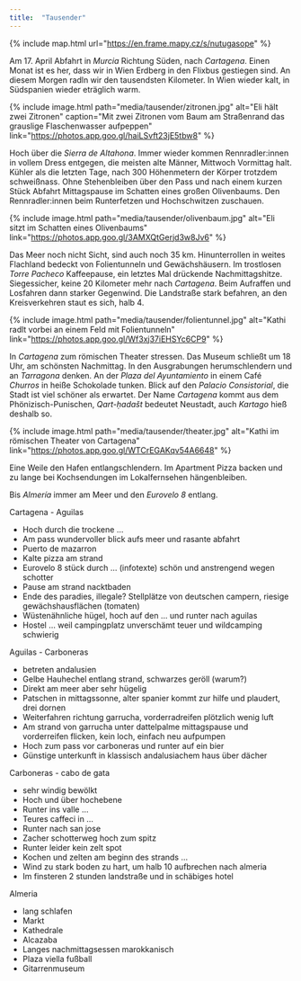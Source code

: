 ```yaml
---
title:  "Tausender"
---
```


{% include map.html url="https://en.frame.mapy.cz/s/nutugasope" %}

Am 17. April Abfahrt in *Murcia* Richtung Süden, nach *Cartagena*.
Einen Monat ist es her, dass wir in Wien Erdberg in den Flixbus gestiegen sind.
An diesem Morgen radln wir den tausendsten Kilometer.
In Wien wieder kalt, in Südspanien wieder eträglich warm.

{% include image.html path="media/tausender/zitronen.jpg" alt="Eli hält zwei Zitronen" caption="Mit zwei Zitronen vom Baum am Straßenrand das grauslige Flaschenwasser aufpeppen" link="https://photos.app.goo.gl/haiLSvft23jE5tbw8" %}

Hoch über die *Sierra de Altahona*.
Immer wieder kommen Rennradler:innen in vollem Dress entgegen, die meisten alte Männer, Mittwoch Vormittag halt.
Kühler als die letzten Tage, nach 300 Höhenmetern der Körper trotzdem schweißnass.
Ohne Stehenbleiben über den Pass und nach einem kurzen Stück Abfahrt Mittagspause im Schatten eines großen Olivenbaums.
Den Rennradler:innen beim Runterfetzen und Hochschwitzen zuschauen.

{% include image.html path="media/tausender/olivenbaum.jpg" alt="Eli sitzt im Schatten eines Olivenbaums" link="https://photos.app.goo.gl/3AMXQtGerjd3w8Jv6" %}

Das Meer noch nicht Sicht, sind auch noch 35 km.
Hinunterrollen in weites Flachland bedeckt von Folientunneln und Gewächshäusern.
Im trostlosen *Torre Pacheco* Kaffeepause, ein letztes Mal drückende Nachmittagshitze.
Siegessicher, keine 20 Kilometer mehr nach *Cartagena*.
Beim Aufraffen und Losfahren dann starker Gegenwind.
Die Landstraße stark befahren, an den Kreisverkehren staut es sich, halb 4.

{% include image.html path="media/tausender/folientunnel.jpg" alt="Kathi radlt vorbei an einem Feld mit Folientunneln" link="https://photos.app.goo.gl/Wf3xj37iEHSYc6CP9" %}

In *Cartagena* zum römischen Theater stressen.
Das Museum schließt um 18 Uhr, am schönsten Nachmittag.
In den Ausgrabungen herumschlendern und an *Tarragona* denken.
An der *Plaza del Ayuntamiento* in einem Café *Churros* in heiße Schokolade tunken.
Blick auf den *Palacio Consistorial*, die Stadt ist viel schöner als erwartet.
Der Name *Cartagena* kommt aus dem Phönizisch-Punischen, *Qart-ḥadašt* bedeutet Neustadt, auch *Kartago* hieß deshalb so.

{% include image.html path="media/tausender/theater.jpg" alt="Kathi im römischen Theater von Cartagena" link="https://photos.app.goo.gl/WTCrEGAKqv54A6648" %}

Eine Weile den Hafen entlangschlendern.
Im Apartment Pizza backen und zu lange bei Kochsendungen im Lokalfernsehen hängenbleiben.

Bis *Almería* immer am Meer und den *Eurovelo 8* entlang.

Cartagena - Aguilas
* Hoch durch die trockene …
* Am pass wundervoller blick aufs meer und rasante abfahrt
* Puerto de mazarron
* Kalte pizza am strand
* Eurovelo 8 stück durch … (infotexte) schön und anstrengend wegen schotter
* Pause am strand nacktbaden
* Ende des paradies, illegale? Stellplätze von deutschen campern, riesige gewächshausflächen (tomaten)
* Wüstenähnliche hügel, hoch auf den … und runter nach aguilas
* Hostel … weil campingplatz unverschämt teuer und wildcamping schwierig

Aguilas - Carboneras
* betreten andalusien
* Gelbe Hauhechel entlang strand, schwarzes geröll (warum?)
* Direkt am meer aber sehr hügelig
* Patschen in mittagssonne, alter spanier kommt zur hilfe und plaudert, drei dornen
* Weiterfahren richtung garrucha, vorderradreifen plötzlich wenig luft
* Am strand von garrucha unter dattelpalme mittagspause und vorderreifen flicken, kein loch, einfach neu aufpumpen
* Hoch zum pass vor carboneras und runter auf ein bier
* Günstige unterkunft in klassisch andalusiachem haus über dächer

Carboneras - cabo de gata
* sehr windig bewölkt
* Hoch und über hochebene
* Runter ins valle …
* Teures caffeci in …
* Runter nach san jose
* Zacher schotterweg hoch zum spitz
* Runter leider kein zelt spot
* Kochen und zelten am beginn des strands …
* Wind zu stark boden zu hart, um halb 10 aufbrechen nach almeria
* Im finsteren 2 stunden landstraße und in schäbiges hotel

Almeria
* lang schlafen
* Markt
* Kathedrale
* Alcazaba
* Langes nachmittagsessen marokkanisch
* Plaza viella fußball
* Gitarrenmuseum